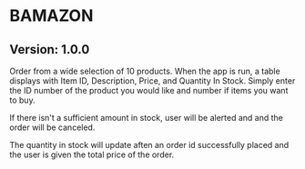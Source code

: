 # BAMAZON

## Version: 1.0.0

Order from a wide selection of 10 products.  When the app is run, a table displays with Item ID, Description, Price, and Quantity In Stock.  Simply enter the ID number of the product you would like and number if items you want to buy.

If there isn't a sufficient amount in stock, user will be alerted and and the order will be canceled.

The quantity in stock will update aften an order id successfully placed and the user is given the total price of the order.
